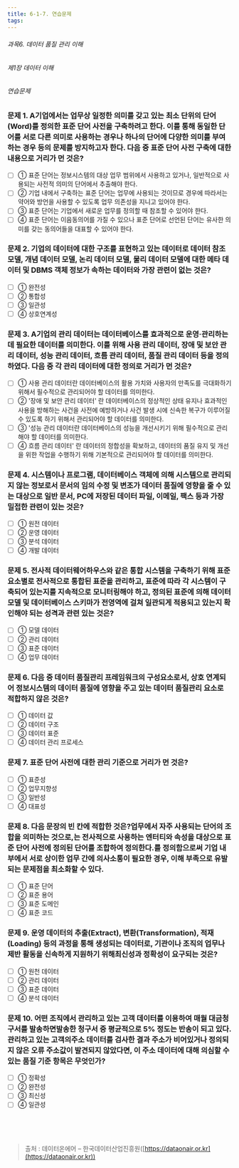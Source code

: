 ```yaml
---
title: 6-1-7. 연습문제
tags: 
---
```


###### 과목6. 데이터 품질 관리 이해
###### 제1장 데이터 이해
###### 연습문제

### 문제 1. A기업에서는 업무상 일정한 의미를 갖고 있는 최소 단위의 단어(Word)를 정의한 표준 단어 사전을 구축하려고 한다. 이를 통해 동일한 단어를 서로 다른 의미로 사용하는 경우나 하나의 단어에 다양한 의미를 부여하는 경우 등의 문제를 방지하고자 한다. 다음 중 표준 단어 사전 구축에 대한 내용으로 거리가 먼 것은?
  * [ ] ① 표준 단어는 정보시스템의 대상 업무 범위에서 사용하고 있거나, 일반적으로 사용되는 사전적 의미의 단어에서 추출해야 한다.
  * [ ] ② 기업 내에서 구축하는 표준 단어는 업무에 사용되는 것이므로 경우에 따라서는 약어와 방언을 사용할 수 있도록 업무 의존성을 지니고 있어야 한다.
  * [ ] ③ 표준 단어는 기업에서 새로운 업무를 정의할 때 참조할 수 있어야 한다.
  * [ ] ④ 표준 단어는 이음동의어를 가질 수 있으나 표준 단어로 선언된 단어는 유사한 의미를 갖는 동의어들을 대표할 수 있어야 한다.

### 문제 2. 기업의 데이터에 대한 구조를 표현하고 있는 데이터로 데이터 참조 모델, 개념 데이터 모델, 논리 데이터 모델, 물리 데이터 모델에 대한 메타 데이터 및 DBMS 객체 정보가 속하는 데이터와 가장 관련이 없는 것은?
  * [ ] ① 완전성 
  * [ ] ② 통합성 
  * [ ] ③ 일관성 
  * [ ] ④ 상호연계성

### 문제 3. A기업의 관리 데이터는 데이터베이스를 효과적으로 운영·관리하는데 필요한 데이터를 의미한다. 이를 위해 사용 관리 데이터, 장애 및 보안 관리 데이터, 성능 관리 데이터, 흐름 관리 데이터, 품질 관리 데이터 등을 정의하였다. 다음 중 각 관리 데이터에 대한 정의로 거리가 먼 것은?
  * [ ] ① 사용 관리 데이터란 데이터베이스의 활용 가치와 사용자의 만족도를 극대화하기 위해서 필수적으로 관리되어야 할 데이터를 의미한다.
  * [ ] ② '장애 및 보안 관리 데이터' 란 데이터베이스의 정상적인 상태 유지나 효과적인 사용을 방해하는 사건을 사전에 예방하거나 사건 발생 시에 신속한 복구가 이루어질 수 있도록 하기 위해서 관리되어야 할 데이터를 의미한다.
  * [ ] ③ '성능 관리 데이터란 데이터베이스의 성능을 개선시키기 위해 필수적으로 관리해야 할 데이터를 의미한다.
  * [ ] ④ 흐름 관리 데이터' 란 데이터의 정합성을 확보하고, 데이터의 품질 유지 및 개선을 위한 작업을 수행하기 위해 기본적으로 관리되어야 할 데이터를 의미한다.

### 문제 4. 시스템이나 프로그램, 데이터베이스 객체에 의해 시스템으로 관리되지 않는 정보로서 문서의 임의 수정 및 변조가 데이터 품질에 영향을 줄 수 있는 대상으로 일반 문서, PC에 저장된 데이터 파일, 이메일, 팩스 등과 가장 밀접한 관련이 있는 것은?
  * [ ] ① 원전 데이터 
  * [ ] ② 운영 데이터 
  * [ ] ③ 분석 데이터 
  * [ ] ④ 개발 데이터

### 문제 5. 전사적 데이터웨어하우스와 같은 통합 시스템을 구축하기 위해 표준 요소별로 전사적으로 통합된 표준을 관리하고, 표준에 따라 각 시스템이 구축되어 있는지를 지속적으로 모니터링해야 하고, 정의된 표준에 의해 데이터 모델 및 데이터베이스 스키마가 전영역에 걸쳐 일관되게 적용되고 있는지 확인해야 되는 성격과 관련 있는 것은?
  * [ ] ① 모델 데이터
  * [ ] ② 관리 데이터 
  * [ ] ③ 표준 데이터 
  * [ ] ④ 업무 데이터

### 문제 6. 다음 중 데이터 품질관리 프레임워크의 구성요소로서, 상호 연계되어 정보시스템의 데이터 품질에 영향을 주고 있는 데이터 품질관리 요소로 적합하지 않은 것은?
  * [ ] ① 데이터 값 
  * [ ] ② 데이터 구조 
  * [ ] ③ 데이터 표준 
  * [ ] ④ 데이터 관리 프로세스

### 문제 7. 표준 단어 사전에 대한 관리 기준으로 거리가 먼 것은?
  * [ ] ① 표준성 
  * [ ] ② 업무지향성 
  * [ ] ③ 일반성 
  * [ ] ④ 대표성

### 문제 8. 다음 문장의 빈 칸에 적합한 것은?업무에서 자주 사용되는 단어의 조합을 의미하는 것으로,는 전사적으로 사용하는 엔터티와 속성을 대상으로 표준 단어 사전에 정의된 단어를 조합하여 정의한다.를 정의함으로써 기업 내부에서 서로 상이한 업무 간에 의사소통이 필요한 경우, 이해 부족으로 유발되는 문제점을 최소화할 수 있다.
  * [ ] ① 표준 단어 
  * [ ] ② 표준 용어 
  * [ ] ③ 표준 도메인 
  * [ ] ④ 표준 코드

### 문제 9. 운영 데이터의 추출(Extract), 변환(Transformation), 적재(Loading) 등의 과정을 통해 생성되는 데이터로, 기관이나 조직의 업무나 제반 활동을 신속하게 지원하기 위해최신성과 정확성이 요구되는 것은?
  * [ ] ① 원천 데이터 
  * [ ] ② 관리 데이터 
  * [ ] ③ 표준 데이터
  * [ ] ④ 분석 데이터

### 문제 10. 어떤 조직에서 관리하고 있는 고객 데이터를 이용하여 매월 대금청구서를 발송하면발송한 청구서 중 평균적으로 5% 정도는 반송이 되고 있다. 관리하고 있는 고객의주소 데이터를 검사한 결과 주소가 비어있거나 정의되지 않은 오류 주소값이 발견되지 않았다면, 이 주소 데이터에 대해 의심할 수 있는 품질 기준 항목은 무엇인가?
  * [ ] ① 정확성 
  * [ ] ② 완전성 
  * [ ] ③ 최신성 
  * [ ] ④ 일관성

<br><br><br>
> 출처 : 데이터온에어 – 한국데이터산업진흥원([https://dataonair.or.kr](https://dataonair.or.kr))